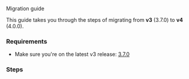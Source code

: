 Migration guide

This guide takes you through the steps of migrating from **v3** (3.7.0) to **v4** (4.0.0).

### Requirements

-   Make sure you're on the latest v3 release: [3.7.0](https://gitlab.com/cataclym/KaikiDeishuBot/-/tags/3.7.0)

### Steps

[//]: #
[//]: # "- Run bot once."
[//]: # '- Update to v4 release [4.0.0]("")'
[//]: # "    - ```shell"
[//]: # "      git do fun"
[//]: # "- Update your `.env` file to mirror the new entries from `.env.example`"
[//]: # "- Install MySQL for your distro and"
[//]: # "    - ```shell "
[//]: # "       npx prisma db push"
